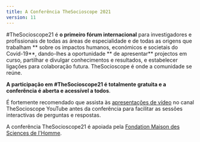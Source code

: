 ```yaml
---
title: A Conferência TheSocioscope 2021
version: 11
---
```


#TheSocioscope21 é **o primeiro fórum internacional** para investigadores e profissionais de todas as áreas de especialidade e de todas as origens que trabalham ** sobre os impactos humanos, económicos e societais do Covid-19**, dando-lhes a oportunidade ** de apresentar** projectos em curso, partilhar e divulgar conhecimentos e resultados, e estabelecer ligações para colaboração futura. TheSocioscope é onde a comunidade se reúne.

**A participação em #TheSocioscope21 é totalmente gratuita e a conferência é aberta e acessível a todos**.

É fortemente recomendado que assista às [apresentações de vídeo](https://www.youtube.com/watch?v=EiZoWeCFmYc&list=PLLv_k1nsHewlD-pB7BCWsiQnNvb_NhPpO&index=2) no canal TheSocioscope YouTube antes da conferência para facilitar as sessões interactivas de perguntas e respostas.

A conferência TheSocioscope21 é apoiada pela [Fondation Maison des Sciences de l'Homme](https://www.fmsh.fr/en).
